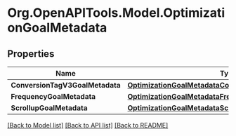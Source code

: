 # Org.OpenAPITools.Model.OptimizationGoalMetadata

## Properties

Name | Type | Description | Notes
------------ | ------------- | ------------- | -------------
**ConversionTagV3GoalMetadata** | [**OptimizationGoalMetadataConversionTagV3GoalMetadata**](OptimizationGoalMetadataConversionTagV3GoalMetadata.md) |  | [optional] 
**FrequencyGoalMetadata** | [**OptimizationGoalMetadataFrequencyGoalMetadata**](OptimizationGoalMetadataFrequencyGoalMetadata.md) |  | [optional] 
**ScrollupGoalMetadata** | [**OptimizationGoalMetadataScrollupGoalMetadata**](OptimizationGoalMetadataScrollupGoalMetadata.md) |  | [optional] 

[[Back to Model list]](../README.md#documentation-for-models) [[Back to API list]](../README.md#documentation-for-api-endpoints) [[Back to README]](../README.md)

